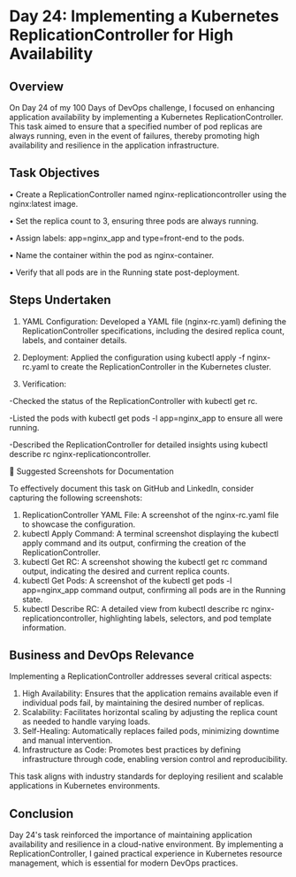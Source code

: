 # Day 24: Implementing a Kubernetes ReplicationController for High Availability

## Overview
On Day 24 of my 100 Days of DevOps challenge, I focused on enhancing application availability by implementing a Kubernetes ReplicationController. This task aimed to ensure that a specified number of pod replicas are always running, even in the event of failures, thereby promoting high availability and resilience in the application infrastructure.

## Task Objectives
•	Create a ReplicationController named nginx-replicationcontroller using the nginx:latest image.

•	Set the replica count to 3, ensuring three pods are always running.

•	Assign labels: app=nginx_app and type=front-end to the pods.

•	Name the container within the pod as nginx-container.

•	Verify that all pods are in the Running state post-deployment.

## Steps Undertaken
1.	YAML Configuration: Developed a YAML file (nginx-rc.yaml) defining the ReplicationController specifications, including the desired replica count, labels, and container details.

2.	Deployment: Applied the configuration using kubectl apply -f nginx-rc.yaml to create the ReplicationController in the Kubernetes cluster.

3.	Verification:

-Checked the status of the ReplicationController with kubectl get rc.

-Listed the pods with kubectl get pods -l app=nginx_app to ensure all were running.

-Described the ReplicationController for detailed insights using kubectl describe rc nginx-replicationcontroller.

📸 Suggested Screenshots for Documentation

To effectively document this task on GitHub and LinkedIn, consider capturing the following screenshots:
1.	ReplicationController YAML File: A screenshot of the nginx-rc.yaml file to showcase the configuration.
2.	kubectl Apply Command: A terminal screenshot displaying the kubectl apply command and its output, confirming the creation of the ReplicationController.
3.	kubectl Get RC: A screenshot showing the kubectl get rc command output, indicating the desired and current replica counts.
4.	kubectl Get Pods: A screenshot of the kubectl get pods -l app=nginx_app command output, confirming all pods are in the Running state.
5.	kubectl Describe RC: A detailed view from kubectl describe rc nginx-replicationcontroller, highlighting labels, selectors, and pod template information.

## Business and DevOps Relevance
Implementing a ReplicationController addresses several critical aspects:

1. High Availability: Ensures that the application remains available even if individual pods fail, by maintaining the desired number of replicas.
2. Scalability: Facilitates horizontal scaling by adjusting the replica count as needed to handle varying loads.
3. Self-Healing: Automatically replaces failed pods, minimizing downtime and manual intervention.
4. Infrastructure as Code: Promotes best practices by defining infrastructure through code, enabling version control and reproducibility.

This task aligns with industry standards for deploying resilient and scalable applications in Kubernetes environments.

## Conclusion
Day 24's task reinforced the importance of maintaining application availability and resilience in a cloud-native environment. By implementing a ReplicationController, I gained practical experience in Kubernetes resource management, which is essential for modern DevOps practices.
